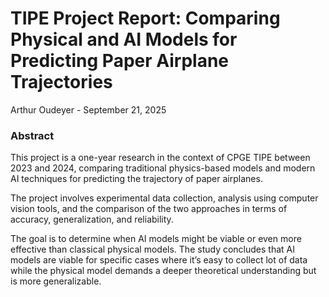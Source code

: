 # TIPE Project Report: Comparing Physical and AI Models for Predicting Paper Airplane Trajectories

Arthur Oudeyer - September 21, 2025

### Abstract

This project is a one-year research in the context of CPGE TIPE between 2023 and 2024, comparing traditional physics-based models and modern AI techniques for predicting the trajectory of paper airplanes.

The project involves experimental data collection, analysis using computer vision tools, and the comparison of
the two approaches in terms of accuracy, generalization, and reliability. 

The goal is to determine when AI models might be viable or even more effective than classical physical models. The study concludes that AI models are
viable for specific cases where it’s easy to collect lot of data while the physical model demands a deeper theoretical understanding but is more generalizable.
